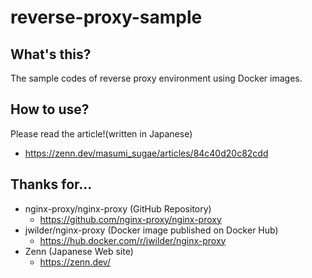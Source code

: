# reverse-proxy-sample
## What's this?
The sample codes of reverse proxy environment using Docker images.

## How to use?
Please read the article!(written in Japanese)
- https://zenn.dev/masumi_sugae/articles/84c40d20c82cdd

## Thanks for...
- nginx-proxy/nginx-proxy (GitHub Repository)
  - https://github.com/nginx-proxy/nginx-proxy
- jwilder/nginx-proxy
(Docker image published on Docker Hub)
  - https://hub.docker.com/r/jwilder/nginx-proxy
- Zenn (Japanese Web site)
  - https://zenn.dev/
